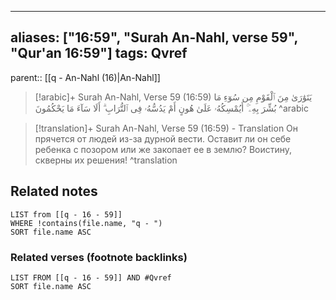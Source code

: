 
---
aliases: ["16:59", "Surah An-Nahl, verse 59", "Qur'an 16:59"]
tags: Qvref
---

parent:: [[q - An-Nahl (16)|An-Nahl]]

> [!arabic]+ Surah An-Nahl, Verse 59 (16:59)
> <span class="quran-arabic">يَتَوَٰرَىٰ مِنَ ٱلْقَوْمِ مِن سُوٓءِ مَا بُشِّرَ بِهِۦٓ ۚ أَيُمْسِكُهُۥ عَلَىٰ هُونٍ أَمْ يَدُسُّهُۥ فِى ٱلتُّرَابِ ۗ أَلَا سَآءَ مَا يَحْكُمُونَ</span>
^arabic

> [!translation]+ Surah An-Nahl, Verse 59 (16:59) - Translation
> Он прячется от людей из-за дурной вести. Оставит ли он себе ребенка с позором или же закопает ее в землю? Воистину, скверны их решения!
^translation



## Related notes
```dataview
LIST from [[q - 16 - 59]]
WHERE !contains(file.name, "q - ")
SORT file.name ASC
```

### Related verses (footnote backlinks)
```dataview
LIST FROM [[q - 16 - 59]] AND #Qvref
SORT file.name ASC
```

